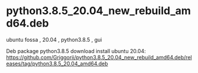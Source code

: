# python3.8.5_20.04_new_rebuild_amd64.deb
ubuntu fossa , 20.04 , python3.8.5 , gui

Deb package python3.8.5 download install ubuntu 20.04: https://github.com/Griggorii/python3.8.5_20.04_new_rebuild_amd64.deb/releases/tag/python3.8.5_20.04_amd64.deb
